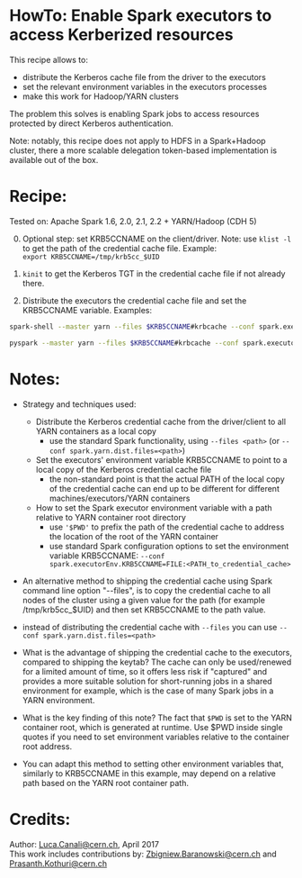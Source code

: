 # HowTo: Enable Spark executors to access Kerberized resources
This recipe allows to:
  * distribute the Kerberos cache file from the driver to the executors
  * set the relevant environment variables in the executors processes
  * make this work for Hadoop/YARN clusters 

The problem this solves is enabling Spark jobs to access resources protected by direct
Kerberos authentication.      

Note: notably, this recipe does not apply to HDFS in a Spark+Hadoop cluster, there a more scalable delegation token-based 
implementation is available out of the box.

  
# Recipe:
Tested on: Apache Spark 1.6, 2.0, 2.1, 2.2 + YARN/Hadoop (CDH 5)

0. Optional step: set KRB5CCNAME on the client/driver. Note: use `klist -l` to get the path of the credential cache file. 
Example:  
`export KRB5CCNAME=/tmp/krb5cc_$UID`  


1. `kinit` to get the Kerberos TGT in the credential cache file if not already there.

2. Distribute the executors the credential cache file and set the KRB5CCNAME variable. Examples:

```bash
spark-shell --master yarn --files $KRB5CCNAME#krbcache --conf spark.executorEnv.KRB5CCNAME='FILE:$PWD/krbcache'

pyspark --master yarn --files $KRB5CCNAME#krbcache --conf spark.executorEnv.KRB5CCNAME='FILE:$PWD/krbcache'
```
   
   
# Notes: 
    
* Strategy and techniques used:

  * Distribute the Kerberos credential cache from the driver/client to all YARN containers as a local copy
    * use the standard Spark functionality, using `--files <path>` (or `--conf spark.yarn.dist.files=<path>`)
  * Set the executors' environment variable KRB5CCNAME to point to a local copy of the Kerberos credential cache file
    * the non-standard point is that the actual PATH of the local copy of the credential cache can end up to be different 
   for different machines/executors/YARN containers
  * How to set the Spark executor environment variable with a path relative to YARN container root directory
    * use `'$PWD'` to prefix the path of the credential cache to address the location of the root of the YARN container
    * use standard Spark configuration options to set the environment variable KRB5CCNAME: `--conf spark.executorEnv.KRB5CCNAME=FILE:<PATH_to_credential_cache>`
    
* An alternative method to shipping the credential cache using Spark command line option "--files", is to copy the credential cache to all nodes of the cluster using a given value for the path (for example /tmp/krb5cc_$UID) and then set KRB5CCNAME to the path value.
    
* instead of distributing the credential cache with `--files` you can use `--conf spark.yarn.dist.files=<path>`

* What is the advantage of shipping the credential cache to the executors, compared to shipping the keytab? The cache can only be used/renewed for a limited amount of time, so it offers less risk if "captured" and provides a more suitable solution for short-running jobs in a shared environment for example, which is the case of many Spark jobs in a YARN environment.

* What is the key finding of this note? The fact that `$PWD` is set to the YARN container root, which is generated at runtime. Use $PWD inside single quotes if you need to set environment variables relative to the container root address.

* You can adapt this method to setting other environment variables that, similarly to KRB5CCNAME in this example, may depend on a relative path based on the YARN root container path.
   
   
# Credits:
   
Author: Luca.Canali@cern.ch, April 2017  
This work includes contributions by: Zbigniew.Baranowski@cern.ch and Prasanth.Kothuri@cern.ch


